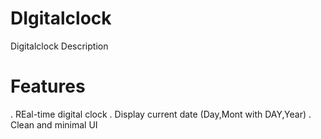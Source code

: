 # DIgitalclock
Digitalclock Description
 # Features
  . REal-time digital clock
  . Display current date (Day,Mont with DAY,Year)
  . Clean and minimal UI
  
